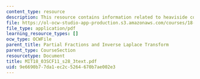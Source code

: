 ```yaml
---
content_type: resource
description: This resource contains information related to heaviside cover-up method.
file: https://ol-ocw-studio-app-production.s3.amazonaws.com/courses/18-03sc-differential-equations-fall-2011/9e6690b77da1ec2c5264670b7ae002e3_MIT18_03SCF11_s28_3text.pdf
file_type: application/pdf
learning_resource_types: []
ocw_type: OCWFile
parent_title: Partial Fractions and Inverse Laplace Transform
parent_type: CourseSection
resourcetype: Document
title: MIT18_03SCF11_s28_3text.pdf
uid: 9e6690b7-7da1-ec2c-5264-670b7ae002e3
---
```

